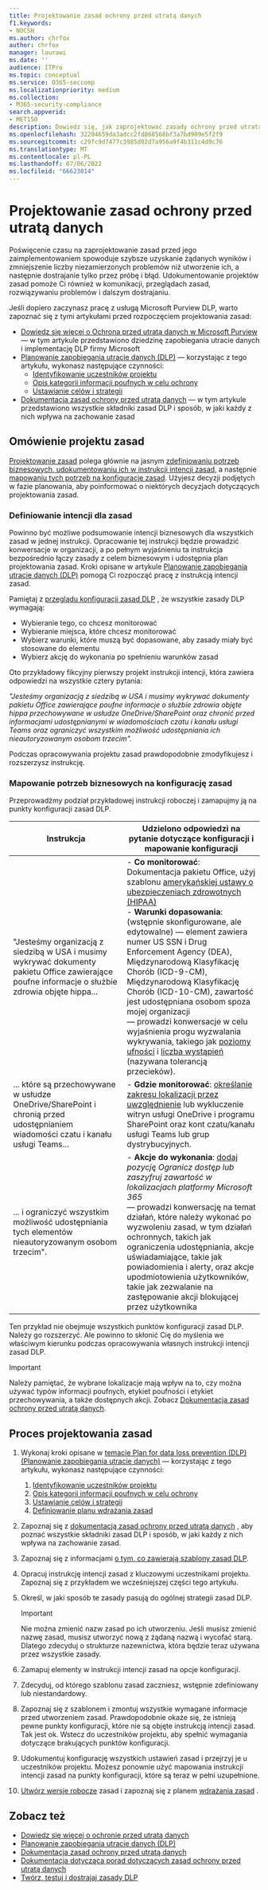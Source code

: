 ```yaml
---
title: Projektowanie zasad ochrony przed utratą danych
f1.keywords:
- NOCSH
ms.author: chrfox
author: chrfox
manager: laurawi
ms.date: ''
audience: ITPro
ms.topic: conceptual
ms.service: O365-seccomp
ms.localizationpriority: medium
ms.collection:
- M365-security-compliance
search.appverid:
- MET150
description: Dowiedz się, jak zaprojektować zasady ochrony przed utratą danych (DLP)
ms.openlocfilehash: 32204659da3adcc2fd868568bf3a7bd909e5f2f9
ms.sourcegitcommit: c29fc9d7477c3985d02d7a956a9f4b311c4d9c76
ms.translationtype: MT
ms.contentlocale: pl-PL
ms.lasthandoff: 07/06/2022
ms.locfileid: "66623014"
---
```

# <a name="design-a-data-loss-prevention-policy"></a>Projektowanie zasad ochrony przed utratą danych

Poświęcenie czasu na zaprojektowanie zasad przed jego zaimplementowaniem spowoduje szybsze uzyskanie żądanych wyników i zmniejszenie liczby niezamierzonych problemów niż utworzenie ich, a następnie dostrajanie tylko przez próbę i błąd. Udokumentowanie projektów zasad pomoże Ci również w komunikacji, przeglądach zasad, rozwiązywaniu problemów i dalszym dostrajaniu.

<!--, but excessive tuning to get the intended results can be time consuming.

 if you have to do a lot of tuning to get a policy to yield the intended results can be time consuming .-->

Jeśli dopiero zaczynasz pracę z usługą Microsoft Purview DLP, warto zapoznać się z tymi artykułami przed rozpoczęciem projektowania zasad:

- [Dowiedz się więcej o Ochrona przed utratą danych w Microsoft Purview](dlp-learn-about-dlp.md#learn-about-data-loss-prevention) — w tym artykule przedstawiono dziedzinę zapobiegania utracie danych i implementację DLP firmy Microsoft
- [Planowanie zapobiegania utracie danych (DLP)](dlp-overview-plan-for-dlp.md#plan-for-data-loss-prevention-dlp) — korzystając z tego artykułu, wykonasz następujące czynności:
  - [Identyfikowanie uczestników projektu](dlp-overview-plan-for-dlp.md#identify-stakeholders)
  - [Opis kategorii informacji poufnych w celu ochrony](dlp-overview-plan-for-dlp.md#describe-the-categories-of-sensitive-information-to-protect)
  - [Ustawianie celów i strategii](dlp-overview-plan-for-dlp.md#set-goals-and-strategy)
- [Dokumentacja zasad ochrony przed utratą danych](dlp-policy-reference.md#data-loss-prevention-policy-reference) — w tym artykule przedstawiono wszystkie składniki zasad DLP i sposób, w jaki każdy z nich wpływa na zachowanie zasad

## <a name="policy-design-overview"></a>Omówienie projektu zasad

[Projektowanie zasad](#policy-design-process) polega głównie na jasnym [zdefiniowaniu potrzeb biznesowych, udokumentowaniu ich w instrukcji intencji zasad,](#define-intent-for-the-policy) a następnie [mapowaniu tych potrzeb na konfigurację zasad](#map-business-needs-to-policy-configuration). Użyjesz decyzji podjętych w fazie planowania, aby poinformować o niektórych decyzjach dotyczących projektowania zasad.

### <a name="define-intent-for-the-policy"></a>Definiowanie intencji dla zasad

Powinno być możliwe podsumowanie intencji biznesowych dla wszystkich zasad w jednej instrukcji. Opracowanie tej instrukcji będzie prowadzić konwersacje w organizacji, a po pełnym wyjaśnieniu ta instrukcja bezpośrednio łączy zasady z celem biznesowym i udostępnia plan projektowania zasad. Kroki opisane w artykule [Planowanie zapobiegania utracie danych (DLP)](dlp-overview-plan-for-dlp.md#overview-of-planning-process) pomogą Ci rozpocząć pracę z instrukcją intencji zasad.

Pamiętaj z [przeglądu konfiguracji zasad DLP](dlp-learn-about-dlp.md#dlp-policy-configuration-overview) , że wszystkie zasady DLP wymagają:

- Wybieranie tego, co chcesz monitorować
- Wybieranie miejsca, które chcesz monitorować
- Wybierz warunki, które muszą być dopasowane, aby zasady miały być stosowane do elementu
- Wybierz akcję do wykonania po spełnieniu warunków zasad

Oto przykładowy fikcyjny pierwszy projekt instrukcji intencji, która zawiera odpowiedzi na wszystkie cztery pytania:

*"Jesteśmy organizacją z siedzibą w USA i musimy wykrywać dokumenty pakietu Office zawierające poufne informacje o służbie zdrowia objęte hippa przechowywane w usłudze OneDrive/SharePoint oraz chronić przed informacjami udostępnianymi w wiadomościach czatu i kanału usługi Teams oraz ograniczyć wszystkim możliwość udostępniania ich nieautoryzowanym osobom trzecim".*

Podczas opracowywania projektu zasad prawdopodobnie zmodyfikujesz i rozszerzysz instrukcję.

### <a name="map-business-needs-to-policy-configuration"></a>Mapowanie potrzeb biznesowych na konfigurację zasad

Przeprowadźmy podział przykładowej instrukcji roboczej i zamapujmy ją na punkty konfiguracji zasad DLP.

|Instrukcja|Udzielono odpowiedzi na pytanie dotyczące konfiguracji i mapowanie konfiguracji|
|---|---|
|"Jesteśmy organizacją z siedzibą w USA i musimy wykrywać dokumenty pakietu Office zawierające poufne informacje o służbie zdrowia objęte hippa...|- **Co monitorować**: Dokumentacja pakietu Office, użyj szablonu [amerykańskiej ustawy o ubezpieczeniach zdrowotnych (HIPAA)](what-the-dlp-policy-templates-include.md#us-health-insurance-act-hipaa) </br>- **Warunki dopasowania**: (wstępnie skonfigurowane, ale edytowalne) — element zawiera numer US SSN i Drug Enforcement Agency (DEA), Międzynarodową Klasyfikację Chorób (ICD-9-CM), Międzynarodową Klasyfikację Chorób (ICD-10-CM), zawartość jest udostępniana osobom spoza mojej organizacji  </br> — prowadzi konwersacje w celu wyjaśnienia progu wyzwalania wykrywania, takiego jak [poziomy ufności](sensitive-information-type-learn-about.md#more-on-confidence-levels) i [liczba wystąpień](dlp-policy-reference.md#content-contains) (nazywana tolerancją przecieków).|
|... które są przechowywane w usłudze OneDrive/SharePoint i chronią przed udostępnianiem wiadomości czatu i kanału usługi Teams...|- **Gdzie monitorować**:  [określanie zakresu lokalizacji przez uwzględnienie](dlp-policy-reference.md#locations) lub wykluczenie witryn usługi OneDrive i programu SharePoint oraz kont czatu/kanału usługi Teams lub grup dystrybucyjnych.|
|... i ograniczyć wszystkim możliwość udostępniania tych elementów nieautoryzowanym osobom trzecim".|- **Akcje do wykonania**: [dodaj](dlp-policy-reference.md#actions) *pozycję Ogranicz dostęp lub zaszyfruj zawartość w lokalizacjach platformy Microsoft 365* </br> — prowadzi konwersację na temat działań, które należy wykonać po wyzwoleniu zasad, w tym działań ochronnych, takich jak ograniczenia udostępniania, akcje uświadamiające, takie jak powiadomienia i alerty, oraz akcje upodmiotowienia użytkowników, takie jak zezwalanie na zastępowanie akcji blokującej przez użytkownika|

Ten przykład nie obejmuje wszystkich punktów konfiguracji zasad DLP. Należy go rozszerzyć. Ale powinno to skłonić Cię do myślenia we właściwym kierunku podczas opracowywania własnych instrukcji intencji zasad DLP.

> [!IMPORTANT]
> Należy pamiętać, że wybrane lokalizacje mają wpływ na to, czy można używać typów informacji poufnych, etykiet poufności i etykiet przechowywania, a także dostępnych akcji. Zobacz [Dokumentacja zasad ochrony przed utratą danych](dlp-policy-reference.md#data-loss-prevention-policy-reference).

## <a name="policy-design-process"></a>Proces projektowania zasad

1. Wykonaj kroki opisane w [temacie Plan for data loss prevention (DLP) (Planowanie zapobiegania utracie danych)](dlp-overview-plan-for-dlp.md#plan-for-data-loss-prevention-dlp) — korzystając z tego artykułu, wykonasz następujące czynności:
   1. [Identyfikowanie uczestników projektu](dlp-overview-plan-for-dlp.md#identify-stakeholders)
   1. [Opis kategorii informacji poufnych w celu ochrony](dlp-overview-plan-for-dlp.md#describe-the-categories-of-sensitive-information-to-protect)
   1. [Ustawianie celów i strategii](dlp-overview-plan-for-dlp.md#set-goals-and-strategy)
   1. [Definiowanie planu wdrażania zasad](dlp-overview-plan-for-dlp.md#policy-deployment)

2. Zapoznaj się z [dokumentacją zasad ochrony przed utratą danych](dlp-policy-reference.md#data-loss-prevention-policy-reference) , aby poznać wszystkie składniki zasad DLP i sposób, w jaki każdy z nich wpływa na zachowanie zasad.

3. Zapoznaj się z informacjami [o tym, co zawierają szablony zasad DLP](what-the-dlp-policy-templates-include.md#what-the-dlp-policy-templates-include).

4. Opracuj instrukcję intencji zasad z kluczowymi uczestnikami projektu. Zapoznaj się z przykładem we wcześniejszej części tego artykułu.

5. Określ, w jaki sposób te zasady pasują do ogólnej strategii zasad DLP.

   > [!IMPORTANT]
   > Nie można zmienić nazw zasad po ich utworzeniu. Jeśli musisz zmienić nazwę zasad, musisz utworzyć nową z żądaną nazwą i wycofać starą. Dlatego zdecyduj o strukturze nazewnictwa, która będzie teraz używana przez wszystkie zasady.

6. Zamapuj elementy w instrukcji intencji zasad na opcje konfiguracji.

7. Zdecyduj, od którego szablonu zasad zaczniesz, wstępnie zdefiniowany lub niestandardowy.

8. Zapoznaj się z szablonem i zmontuj wszystkie wymagane informacje przed utworzeniem zasad. Prawdopodobnie okaże się, że istnieją pewne punkty konfiguracji, które nie są objęte instrukcją intencji zasad. Tak jest ok. Wstecz do uczestników projektu, aby spełnić wymagania dotyczące brakujących punktów konfiguracji.

9. Udokumentuj konfigurację wszystkich ustawień zasad i przejrzyj je u uczestników projektu. Możesz ponownie użyć mapowania instrukcji intencji zasad na punkty konfiguracji, które są teraz w pełni uzupełnione.

10. [Utwórz wersje robocze](create-test-tune-dlp-policy.md#create-test-and-tune-a-dlp-policy) zasad i zapoznaj się z planem [wdrażania zasad](dlp-overview-plan-for-dlp.md#policy-deployment) .

<!--## Policy design examples

|Customer business needs description|approach|
|---|---|
|**Contoso Bank** is in a highly regulated industry and has  many different types of sensitive items in many different locations. </br> - knows which types of sensitive information are top priority. </br> - must minimize business disruption as policies are rolled out. </br> -  has IT resources and can hire experts to help plan, design deploy </br> - has a premier support contract with Microsoft|- Take the time to understand what regulations they must comply with and how they are going to comply. </br> -Take the time to understand the better together value of the Microsoft 365 Information Protection stack </br> - Develop sensitivity labeling scheme for prioritized items and apply </br> - Involve business process owners </br>- Design/code policies, deploy in test mode, train users </br>- repeat|
|**TailSpin Toys** doesn’t know what they have or where it is, and have little to no resource depth. They use Teams, OneDrive for Business and Exchange extensively.|- Start with simple policies on the prioritized locations. </br>- Monitor what gets identified </br>- Apply sensitivity labels accordingly </br>- Refine policies, train users|
|**Fabrikam** is a small startup and wants to protect its intellectual property, and must move quickly. They are willing to dedicate some resources, but can't afford to hire outside experts. </br>- Sensitive items are all in Microsoft 365 OneDrive for Business/SharePoint </br>- Adoption of OneDrive for Business and SharePoint is slow, employees/shadow IT use DropBox and Google drive to share/store items </br>- Employees value speed of work over data protection discipline </br>- Customer splurged and bought all 18 employees new Windows 10 devices|- Take advantage of the default DLP policy in Teams </br>- Use restricted by default setting for SharePoint items </br>- Deploy policies that prevent external sharing </br>- Deploy policies to prioritized locations </br>- Deploy policies to Windows 10 devices </br>- Block uploads to non-OneDrive for Business cloud storage|

1. For example:
    1. Identify your volume thresholds that your company deems to be low-risk (leakage tolerance), perhaps from unintentional sharing and is an opportunity to educate users and the threshold that is concerning or high-risk for your company that may need immediate attention.
    - example volume: “Low risk” for Contoso is 1 credit card number, perhaps it was a personal card that was shared carelessly
    - example volume: “High risk” for Contoso is 2 or more credit card numbers. It doesn’t feel like a common scenario that an employee would engage in accidentally

– For each of the sensitive information types listed out, list out **who should have access to that data when it’s generated** and **what type of activities should be allowable with that data**

  <!--(Perhaps this is where we can provide some basic categories, templates, activities and actions that are supported by Microsoft. Some of these items are not discoverable until you are deeper within a policy creation flow. If we provide, we should time stamp it for “last updated” or “as of xx/xx/xxx”)
– (Show table with parent-child relationships between categories, templates and sensitive info types that Microsoft supports) Should be gathered from GA Compliance environment-->

<!--

> [!TIP] The more locations you include ensures broader application of the policy and more consistent coverage. If you include locations that are mostly used for internal collaboration, the responsiveness of collaboration may be impacted.

- whether the protective actions you need are supported throught the associated location or if you need to compromise to extend coverage
    - also usefule for identifying the most restrictive actions available
    - (we shouldn't mention here that the "content contains" condition is the primary staple for a DLP policy and should be utilized as a starting point for policy creation. The other workload-specific conditions can be ustilized as an extended or granular control of company's DLP policy. Useful for when "too much" data is being restricted and known sensitive data typically falls under certain conditions.)
    - (We can mention here that their quantitative goal such as "protect X% of data across all locations while maintaining x productivity" can be monitored throught alerts or reports. If protection is too high of working against their established goals, they can come back to policy and tweak their conditions/actions)
- Finally, you should have a union of what, hwo and when to be covered which will easily map to generating a live policy via Microsoft DLP.
-
5. At this stage you should asses how you should start this policy. ***LINK OUT TO DEPLOYING A POLICY COVERED IN THE PLANNING TOPIC TOO***
    - Test: your company is very large, conservative or the actions established are pretty restrictive
    - Test w/ notifications: same as above, but you get to test out investigation cadence or volume
    - Live: immediately start this policy in your environment. Useful for when data protection is needed immediately, such as a reactive policy creation, or if you're confident in your planning, or if the risk is low (liek audit actions, etc.)
    - keep it off:
-->

<!--## Policy Design Examples

Here are some examples of more detailed policy intent statement to configuration mappings.

*We are a national healthcare provider based in the U.S. We need to protect our patient’s personal information and prevent it from egressing outside of our company’s borders. We want to limit access to our patient’s personal information to only authorized personnel, like our physicians and billing department from our on-premises devices. We've determined that any single instance of any of each information type in any item is not a data risk, but it is a risk when two or more occur in a single item. We have a Microsoft 365 E5 subscription and want to protect all locations and first party apps that are available to us because we can’t afford to have any data leaks. If an event occurs or is prevented, we want to alert our compliance admin and educate our end-users where necessary.*

|Statement|Configuration question answered and configuration mapping|
|---|---|
|We are a national healthcare provider based in the U.S. We need to protect our patient’s personal information...|- **What to monitor**: All available item types, use the [U.S. Health Insurance Act (HIPAA)](what-the-dlp-policy-templates-include.md#us-health-insurance-act-hipaa) template. </br>- **Conditions for a match**: (preconfigured but editable) - item contains full names, physical addresses, driver's license number, U.S. SSN
|...and prevent it from egressing outside of our company’s borders...|- **Actions to take**: Block anyone outside the organization from accessing items, block unintentional sharing by internal users with anyone outside the org.|
|...We want to limit access to our patient’s personal information to only authorized personnel, like our physicians and billing department from our on-premises devices...|- **Actions to take**: - Block access to items, block all activities (upload to cloud, copy to clipboard, copy to USB, copy to network share, access by restricted app, print, copy/move via Bluetooth, copy/move via remote desktop) from Windows devices.  </br> - **Where to monitor**: in all Microsoft 365 locations
|...We've determined that any single instance of any of each information type in any item is not a data risk, but it is a risk when two or more occur in a single item....|- **Conditions for a match**: (preconfigured but editable) any single item contains more than one of these or any two or more of these:  Full Name, U.S. Social Security Number, Drug Enforcement Agency (DEA) number, International Classification of Diseases (ICD-9-CM), International Classification of Diseases (ICD-10-CM), Physical Address, U.S. driver's license number. For example, two instanced of Full Name or one instance of a U.S. Social Security Number along with one instance of Drug Enforcement Agency (DEA) number will trigger a match.

   , content is shared with people outside my organization  </br> - drives conversations to clarify the triggering threshold for detection like [confidence levels](sensitive-information-type-learn-about.md#more-on-confidence-levels), and [instance count](dlp-policy-reference.md#content-contains) (called leakage tolerance).|
|...that are stored in OneDrive/SharePoint and protect against that information being shared Teams chat and channel messages...|- **Where to monitor**:  [Location scoping](dlp-policy-reference.md#locations) by including or excluding OneDrive and SharePoint sites and Teams chat/channel accounts or distribution groups.|
|...and restrict everyone from sharing those items with unauthorized third parties."|- **Actions to take**: [You add](dlp-policy-reference.md#actions) *Restrict access or encrypt the content in Microsoft 365 locations* </br> - drives conversation on what actions to take when a policy is triggered including protective actions like sharing restrictions, awareness actions like notifications and alerts, and user empowerment actions like allow user overrides of a blocking action|

-->

## <a name="see-also"></a>Zobacz też

- [Dowiedz się więcej o ochronie przed utratą danych](dlp-learn-about-dlp.md#learn-about-data-loss-prevention)
- [Planowanie zapobiegania utracie danych (DLP)](dlp-overview-plan-for-dlp.md#plan-for-data-loss-prevention-dlp)
- [Dokumentacja zasad ochrony przed utratą danych](dlp-policy-reference.md#data-loss-prevention-policy-reference)
- [Dokumentacja dotycząca porad dotyczących zasad ochrony przed utratą danych](dlp-policy-tips-reference.md#data-loss-prevention-policy-tips-reference)
- [Twórz, testuj i dostrajaj zasady DLP](create-test-tune-dlp-policy.md#create-test-and-tune-a-dlp-policy)
